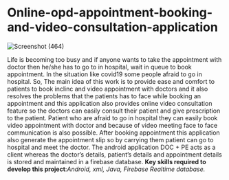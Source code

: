 # Online-opd-appointment-booking-and-video-consultation-application
![Screenshot (464)](https://github.com/sanket-bhoite/Online-opd-appointment-booking-and-video-consultation-application/assets/84386140/bae4a75e-7880-4394-89e5-322916bab944)


Life is becoming too busy and if anyone wants to take the appointment with doctor then
he/she has to go to in hospital, wait in queue to book appointment. In the situation like
covid19 some people afraid to go in hospital. So, The main idea of this work is to provide
ease and comfort to patients to book inclinc and video appointment with doctors and it
also resolves the problems that the patients has to face while booking an appointment and
this application also provides online video consultation feature so the doctors can easily
consult their patient and give prescription to the patient. Patient who are afraid to go in
hospital they can easily book video appointment with doctor and because of video meeting
face to face communication is also possible. After booking appointment this application also
generate the appointment slip so by carrying them patient can go to hospital and meet the
doctor. The android application DOC + PE acts as a client whereas the doctor’s details,
patient’s details and appointment details is stored and maintained in a firebase database.
**Key skills required to develop this project**:_Android, xml, Java, Firebase Realtime database._

